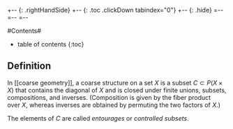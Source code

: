 +-- {: .rightHandSide}
+-- {: .toc .clickDown tabindex="0"}
+-- {: .hide}
=--
=--
=--

#Contents#
* table of contents
{:toc}

## Definition

In [[coarse geometry]], a coarse structure on a set $X$
is a subset $C\subset P(X\times X)$ that contains the diagonal of $X$ and is closed under finite
unions, subsets, compositions, and inverses.
(Composition is given by the fiber product over $X$,
whereas inverses are obtained by permuting the two factors of $X$.)

The elements of $C$ are called _entourages_ or _controlled subsets_.